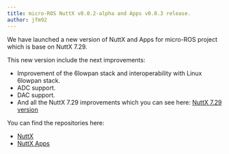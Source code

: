 ```yaml
---
title: micro-ROS NuttX v0.0.2-alpha and Apps v0.0.3 release.
author: jfm92
---
```


We have launched a new version of NuttX and Apps for micro-ROS project which is base on NuttX 7.29.

This new version include the next improvements:
- Improvement of the 6lowpan stack and interoperability with Linux 6lowpan stack.
- ADC support.
- DAC support.
- And all the NuttX 7.29 improvements which you can see here: [NuttX 7.29 version](https://bitbucket.org/nuttx/nuttx/downloads/nuttx-7_29-README.txt)

You can find the repositories here:

- [NuttX](https://github.com/micro-ROS/NuttX)
- [NuttX Apps](https://github.com/micro-ROS/apps)
